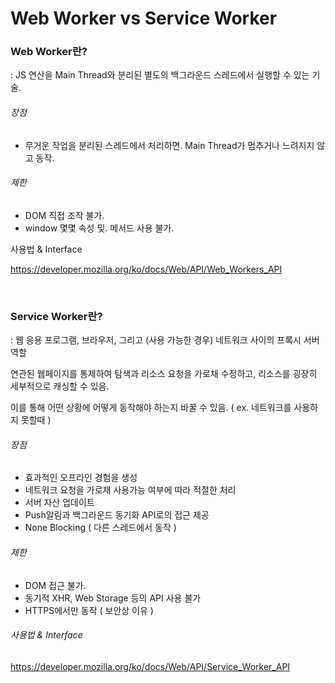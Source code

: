 # Web Worker  vs  Service Worker

### Web Worker란?

: JS 연산을 Main Thread와 분리된 별도의 백그라운드 스레드에서 실행할 수 있는 기술.

###### 장점

- 무거운 작업을 분리된 스레드에서 처리하면.                Main Thread가 멈추거나 느려지지 않고 동작.

###### 제한

- DOM 직접 조작 불가.
- window 몇몇 속성 및. 메서드 사용 불가.



사용법 & Interface

https://developer.mozilla.org/ko/docs/Web/API/Web_Workers_API

<br>

### Service Worker란?

: 웹 응용 프로그램, 브라우저, 그리고 (사용 가능한 경우) 네트워크 사이의 프록시 서버 역할

  연관된 웹페이지를 통제하여 탐색과 리소스 요청을 가로채 수정하고, 리소스를 굉장히 세부적으로 캐싱할 수 있음.

  이를 통해 어떤 상황에 어떻게 동작해야 하는지 바꿀 수 있음.  ( ex. 네트워크를 사용하지 못할때 )

 

###### 장점

- 효과적인 오프라인 경험을 생성
- 네트워크 요청을 가로채 사용가능 여부에 따라 적절한 처리
- 서버 자산 업데이트
- Push알림과 백그라운드 동기화 API로의 접근 제공
- None Blocking ( 다른 스레드에서 동작 )

###### 제한

- DOM 접근 불가.
- 동기적 XHR, Web Storage 등의 API 사용 불가
- HTTPS에서만 동작 ( 보안상 이유 )



###### 사용법 & Interface

https://developer.mozilla.org/ko/docs/Web/API/Service_Worker_API